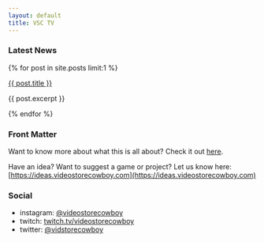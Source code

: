 ```yaml
---
layout: default
title: VSC TV
---
```




### Latest News

{% for post in site.posts limit:1 %}
<p><a href="{{ post.url }}">{{ post.title }}</a></p>
<p>{{ post.excerpt }}</p>
{% endfor %}

### Front Matter

Want to know more about what this is all about? Check it out [here](/about.html).

Have an idea? Want to suggest a game or project? Let us know here: [https://ideas.videostorecowboy.com](https://ideas.videostorecowboy.com)

### Social

- instagram: [@videostorecowboy](https://instagram.com/videostorecowboy)
- twitch: [twitch.tv/videostorecowboy](https://twitch.tv/videostorecowboy)
- twitter: [@vidstorecowboy](https://twitter.com/vidstorecowboy)
